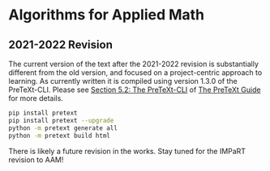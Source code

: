 # Algorithms for Applied Math
## 2021-2022 Revision

The current version of the text after the 2021-2022 revision is substantially different from the old version, and focused on a project-centric approach to learning. As currently written it is compiled using version 1.3.0 of the PreTeXt-CLI. Please see [Section 5.2: The PreTeXt-CLI](https://pretextbook.org/doc/guide/html/processing-CLI.html#processing-CLI) of [The PreTeXt Guide](https://pretextbook.org/doc/guide/html/guide-toc.html) for more details.

```bash
pip install pretext
pip install pretext --upgrade
python -m pretext generate all
python -m pretext build html
```

There is likely a future revision in the works. Stay tuned for the IMPaRT revision to AAM!